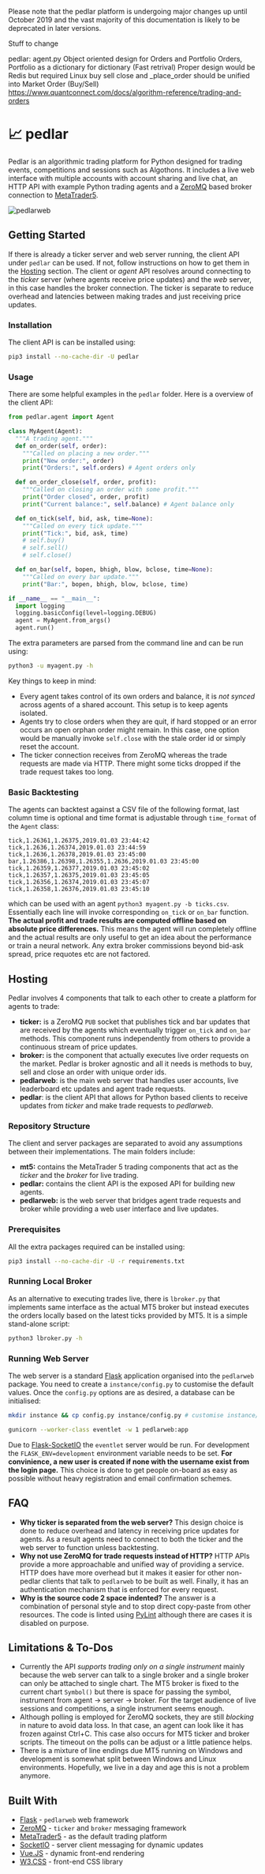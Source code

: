 Please note that the pedlar platform is undergoing major changes up until October 2019 and the vast majority of this documentation is likely to be deprecated in later versions. 

Stuff to change 

pedlar: agent.py 
Object oriented design for Orders and Portfolio 
Orders, Portfolio as a dictionary for dictionary (Fast retrival) Proper design would be Redis but required Linux
buy sell close and _place_order should be unified into Market Order (Buy/Sell) 
https://www.quantconnect.com/docs/algorithm-reference/trading-and-orders 





# :chart_with_upwards_trend: pedlar
Pedlar is an algorithmic trading platform for Python designed for trading events, competitions and sessions such as Algothons. It includes a live web interface with multiple accounts with account sharing and live chat, an HTTP API with example Python trading agents and a [ZeroMQ](http://zeromq.org/) based broker connection to [MetaTrader5](https://www.metatrader5.com/en).

![pedlarweb](https://raw.githubusercontent.com/nuric/pedlar/master/pedlarweb_screenshot.jpg)

## Getting Started
If there is already a ticker server and web server running, the client API under `pedlar` can be used. If not, follow instructions on how to get them in the [Hosting](#hosting) section. The client or *agent* API resolves around connecting to the *ticker* server (where agents receive price updates) and the *web* server, in this case handles the broker connection. The ticker is separate to reduce overhead and latencies between making trades and just receiving price updates.

### Installation
The client API is can be installed using:

```bash
pip3 install --no-cache-dir -U pedlar
```

### Usage
There are some helpful examples in the `pedlar` folder. Here is a overview of the client API:

```python
from pedlar.agent import Agent

class MyAgent(Agent):
  """A trading agent."""
  def on_order(self, order):
    """Called on placing a new order."""
    print("New order:", order)
    print("Orders:", self.orders) # Agent orders only

  def on_order_close(self, order, profit):
    """Called on closing an order with some profit."""
    print("Order closed", order, profit)
    print("Current balance:", self.balance) # Agent balance only

  def on_tick(self, bid, ask, time=None):
    """Called on every tick update."""
    print("Tick:", bid, ask, time)
    # self.buy()
    # self.sell()
    # self.close()

  def on_bar(self, bopen, bhigh, blow, bclose, time=None):
    """Called on every bar update."""
    print("Bar:", bopen, bhigh, blow, bclose, time)

if __name__ == "__main__":
  import logging
  logging.basicConfig(level=logging.DEBUG)
  agent = MyAgent.from_args()
  agent.run()
```

The extra parameters are parsed from the command line and can be run using:

```bash
python3 -u myagent.py -h
```

Key things to keep in mind:

 - Every agent takes control of its own orders and balance, it is *not synced* across agents of a shared account. This setup is to keep agents isolated.
 - Agents try to close orders when they are quit, if hard stopped or an error occurs an open orphan order might remain. In this case, one option would be manually invoke `self.close` with the stale order id or simply reset the account.
 - The ticker connection receives from ZeroMQ whereas the trade requests are made via HTTP. There might some ticks dropped if the trade request takes too long.

### Basic Backtesting
The agents can backtest against a CSV file of the following format, last column time is optional and time format is adjustable through `time_format` of the `Agent` class:

```
tick,1.26361,1.26375,2019.01.03 23:44:42
tick,1.2636,1.26374,2019.01.03 23:44:59
tick,1.2636,1.26378,2019.01.03 23:45:00
bar,1.26386,1.26398,1.26355,1.2636,2019.01.03 23:45:00
tick,1.26359,1.26377,2019.01.03 23:45:02
tick,1.26357,1.26375,2019.01.03 23:45:05
tick,1.26356,1.26374,2019.01.03 23:45:07
tick,1.26358,1.26376,2019.01.03 23:45:10
```

which can be used with an agent `python3 myagent.py -b ticks.csv`. Essentially each line will invoke corresponding `on_tick` or `on_bar` function. **The actual profit and trade results are computed offline based on absolute price differences.** This means the agent will run completely offline and the actual results are only useful to get an idea about the performance or train a neural network. Any extra broker commissions beyond bid-ask spread, price requotes etc are not factored.

## Hosting
Pedlar involves 4 components that talk to each other to create a platform for agents to trade:

 - **ticker:** is a ZeroMQ `PUB` socket that publishes tick and bar updates that are received by the agents which eventually trigger `on_tick` and `on_bar` methods. This component runs independently from others to provide a continuous stream of price updates.
 - **broker:** is the component that actually executes live order requests on the market. Pedlar is broker agnostic and all it needs is methods to buy, sell and close an order with unique order ids.
 - **pedlarweb**: is the main web server that handles user accounts, live leaderboard etc updates and agent trade requests.
 - **pedlar**: is the client API that allows for Python based clients to receive updates from *ticker* and make trade requests to *pedlarweb*.

### Repository Structure
The client and server packages are separated to avoid any assumptions between their implementations. The main folders include:

 - **mt5:** contains the MetaTrader 5 trading components that act as the *ticker* and the *broker* for live trading.
 - **pedlar:** contains the client API is the exposed API for building new agents.
 - **pedlarweb:** is the web server that bridges agent trade requests and broker while providing a web user interface and live updates.

### Prerequisites
All the extra packages required can be installed using:
```bash
pip3 install --no-cache-dir -U -r requirements.txt
```


### Running Local Broker
As an alternative to executing trades live, there is `lbroker.py` that implements same interface as the actual MT5 broker but instead executes the orders locally based on the latest ticks provided by MT5. It is a simple stand-alone script:

```bash
python3 lbroker.py -h
```

### Running Web Server
The web server is a standard [Flask](http://flask.pocoo.org/) application organised into the `pedlarweb` package. You need to create a `instance/config.py` to customise the default values. Once the `config.py` options are as desired, a database can be initialised:

```bash
mkdir instance && cp config.py instance/config.py # customise instance/config.py ex. database settings
```

```bash
gunicorn --worker-class eventlet -w 1 pedlarweb:app 
```

Due to [Flask-SocketIO](https://flask-socketio.readthedocs.io/en/latest/) the `eventlet` server would be run. For development the `FLASK_ENV=development` environment variable needs to be set. **For convinience, a new user is created if none with the username exist from the login page.** This choice is done to get people on-board as easy as possible without heavy registration and email confirmation schemes.

## FAQ

 - **Why ticker is separated from the web server?** This design choice is done to reduce overhead and latency in receiving price updates for agents. As a result agents need to connect to both the ticker and the web server to function unless backtesting.
 - **Why not use ZeroMQ for trade requests instead of HTTP?** HTTP APIs provide a more approachable and unified way of providing a service. HTTP does have more overhead but it makes it easier for other non-pedlar clients that talk to `pedlarweb` to be built as well. Finally, it has an authentication mechanism that is enforced for every request.
 - **Why is the source code 2 space indented?** The answer is a combination of personal style and to stop direct copy-paste from other resources. The code is linted using [PyLint](https://www.pylint.org/) although there are cases it is disabled on purpose.

## Limitations & To-Dos

 - Currently the API *supports trading only on a single instrument* mainly because the web server can talk to a single broker and a single broker can only be attached to single chart. The MT5 broker is fixed to the current chart `Symbol()` but there is space for passing the symbol, instrument from agent -> server -> broker. For the target audience of live sessions and competitions, a single instrument seems enough.
 - Although polling is employed for ZeroMQ sockets, they are still *blocking* in nature to avoid data loss. In that case, an agent can look like it has frozen against Ctrl+C. This case also occurs for MT5 ticker and broker scripts. The timeout on the polls can be adjust or a little patience helps.
 - There is a mixture of line endings due MT5 running on Windows and development is somewhat split between Windows and Linux environments. Hopefully, we live in a day and age this is not a problem anymore.

## Built With

 - [Flask](http://flask.pocoo.org/) - `pedlarweb` web framework
 - [ZeroMQ](http://zeromq.org/) - `ticker` and `broker` messaging framework
 - [MetaTrader5](https://www.metatrader5.com/en) - as the default trading platform
 - [SocketIO](https://socket.io/) - server client messaging for dynamic updates
 - [Vue.JS](https://vuejs.org/) - dynamic front-end rendering
 - [W3.CSS](https://www.w3schools.com/w3css/) - front-end CSS library
